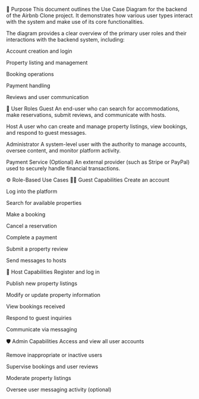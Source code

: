 🎯 Purpose
This document outlines the Use Case Diagram for the backend of the Airbnb Clone project. It demonstrates how various user types interact with the system and make use of its core functionalities.

The diagram provides a clear overview of the primary user roles and their interactions with the backend system, including:

Account creation and login

Property listing and management

Booking operations

Payment handling

Reviews and user communication

👤 User Roles
Guest
An end-user who can search for accommodations, make reservations, submit reviews, and communicate with hosts.

Host
A user who can create and manage property listings, view bookings, and respond to guest messages.

Administrator
A system-level user with the authority to manage accounts, oversee content, and monitor platform activity.

Payment Service (Optional)
An external provider (such as Stripe or PayPal) used to securely handle financial transactions.

⚙️ Role-Based Use Cases
👨‍💼 Guest Capabilities
Create an account

Log into the platform

Search for available properties

Make a booking

Cancel a reservation

Complete a payment

Submit a property review

Send messages to hosts

🏡 Host Capabilities
Register and log in

Publish new property listings

Modify or update property information

View bookings received

Respond to guest inquiries

Communicate via messaging

🛡️ Admin Capabilities
Access and view all user accounts

Remove inappropriate or inactive users

Supervise bookings and user reviews

Moderate property listings

Oversee user messaging activity (optional)


